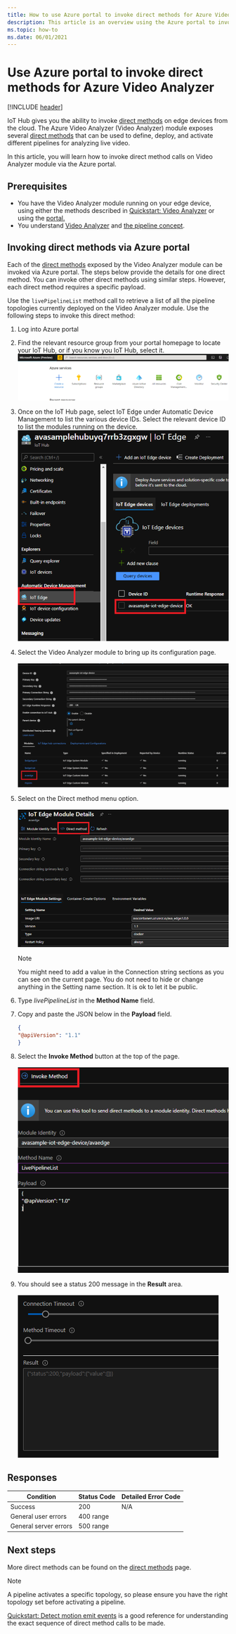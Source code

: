 ```yaml
---
title: How to use Azure portal to invoke direct methods for Azure Video Analyzer
description: This article is an overview using the Azure portal to invoke direct methods for Azure Video Analyzer.
ms.topic: how-to
ms.date: 06/01/2021
---
```


# Use Azure portal to invoke direct methods for Azure Video Analyzer

[!INCLUDE [header](includes/edge-env.md)]

IoT Hub gives you the ability to invoke [direct methods](../../../iot-hub/iot-hub-devguide-direct-methods.md#method-invocation-for-iot-edge-modules) on edge devices from the cloud. The Azure Video Analyzer (Video Analyzer) module exposes several [direct methods](./direct-methods.md) that can be used to define, deploy, and activate different pipelines for analyzing live video.

In this article, you will learn how to invoke direct method calls on Video Analyzer module via the Azure portal.

## Prerequisites

* You have the Video Analyzer module running on your edge device, using either the methods described in [Quickstart: Video Analyzer](get-started-detect-motion-emit-events.md) or using the [portal.](./deploy-iot-edge-device.md)
* You understand [Video Analyzer](../overview.md) and [the pipeline concept](../pipeline.md).

## Invoking direct methods via Azure portal

Each of the [direct methods](./direct-methods.md) exposed by the Video Analyzer module can be invoked via Azure portal. The steps below provide the details for one direct method. You can invoke other direct methods using similar steps. However, each direct method requires a specific payload.

Use the `livePipelineList` method call to retrieve a list of all the pipeline topologies currently deployed on the Video Analyzer module. Use the following steps to invoke this direct method:

1. Log into Azure portal
1. Find the relevant resource group from your portal homepage to locate your IoT Hub, or if you know you IoT Hub, select it.
    ![resource group in portal home page](./media/use-azure-portal-to-invoke-direct-methods/portal-rg-home.png)
1. Once on the IoT Hub page, select IoT Edge under Automatic Device Management to list the various device IDs. Select the relevant device ID to list the modules running on the device.
    ![iot hub page](./media/use-azure-portal-to-invoke-direct-methods/iot-hub-page.png)
1. Select the Video Analyzer module to bring up its configuration page.<br><br>
    ![Select the Video Analyzer module to bring up its configuration page](./media/use-azure-portal-to-invoke-direct-methods/modules.png)
1. Select on the Direct method menu option. <br><br>
    ![Click on the Direct method menu option](./media/use-azure-portal-to-invoke-direct-methods/module-details.png)
    > [!NOTE]
    > You might need to add a value in the Connection string sections as you can see on the current page. You do not need to hide or change anything in the Setting name section. It is ok to let it be public.

1. Type *livePipelineList* in the **Method Name** field.
1. Copy and paste the JSON below in the **Payload** field.
    ```json
    {
    "@apiVersion": "1.1"
    }
    ```
1. Select the **Invoke Method** button at the top of the page.<br><br>
    ![invoke method button](./media/use-azure-portal-to-invoke-direct-methods/direct-method.png)
1. You should see a status 200 message in the **Result** area.<br><br>
    ![connection timeout](./media/use-azure-portal-to-invoke-direct-methods/connection-timeout.png)

## Responses

| Condition             | Status Code | Detailed Error Code |
|-----------------------|-------------|---------------------|
| Success               | 200         | N/A                 |
| General user errors   | 400 range   |                     |
| General server errors | 500 range   |                     |

## Next steps

More direct methods can be found on the [direct methods](./direct-methods.md) page.

> [!NOTE]
> A pipeline activates a specific topology, so please ensure you have the right topology set before activating a pipeline.

[Quickstart: Detect motion emit events](detect-motion-emit-events-quickstart.md) is a good reference for understanding the exact sequence of direct method calls to be made.
